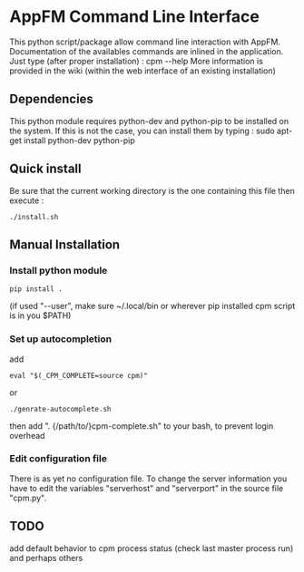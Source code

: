 # AppFM Command Line Interface

This python script/package allow command line interaction with AppFM. Documentation of the availables commands are inlined in the application.
Just type (after proper installation) : cpm --help
More information is provided in the wiki (within the web interface of an existing installation)

## Dependencies

This python module requires python-dev and python-pip to be installed on the system. If this is not the case, you can install them by typing :
sudo apt-get install python-dev python-pip

## Quick install

Be sure that the current working directory is the one containing this file then execute :
```
./install.sh
```

## Manual Installation

### Install python module
```
pip install .
```

(if used "--user", make sure ~/.local/bin or wherever pip installed cpm script is in you $PATH)

### Set up autocompletion
add 
```
eval "$(_CPM_COMPLETE=source cpm)"
```

or

```
./genrate-autocomplete.sh
```

then add ". {/path/to/}cpm-complete.sh" to your bash, to prevent login overhead

### Edit configuration file

There is as yet no configuration file. To change the server information you have to edit the variables "serverhost" and "serverport" in the source file "cpm.py".

## TODO

add default behavior to cpm process status (check last master process run) and perhaps others
